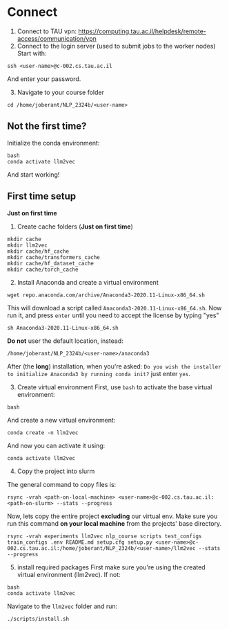 # Connect
1. Connect to TAU vpn: https://computing.tau.ac.il/helpdesk/remote-access/communication/vpn
2. Connect to the login server (used to submit jobs to the worker nodes)
Start with:
```
ssh <user-name>@c-002.cs.tau.ac.il
```
And enter your password.

3. Navigate to your course folder
```
cd /home/joberant/NLP_2324b/<user-name>
```

## Not the first time?
Initialize the conda environment:
```
bash
conda activate llm2vec
```

And start working!

## First time setup
**Just on first time**
1. Create cache folders (**Just on first time**)
```
mkdir cache
mkdir llm2vec
mkdir cache/hf_cache
mkdir cache/transformers_cache
mkdir cache/hf_dataset_cache
mkdir cache/torch_cache
```

2. Install Anaconda and create a virtual environment
```
wget repo.anaconda.com/archive/Anaconda3-2020.11-Linux-x86_64.sh
```
This will download a script called `Anaconda3-2020.11-Linux-x86_64.sh`.
Now run it, and press `enter` until you need to accept the license by typing "yes"
```
sh Anaconda3-2020.11-Linux-x86_64.sh 
```
**Do not** user the default location, instead:
```
/home/joberant/NLP_2324b/<user-name>/anaconda3
```

After (the **long**) installation, when you're asked: 
`Do you wish the installer to initialize Anaconda3
by running conda init?` just enter `yes`.

3. Create virtual environment
First, use `bash` to activate the base virtual environment:
```
bash
```
And create a new virtual environment:
```
conda create -n llm2vec
```
And now you can activate it using:
```
conda activate llm2vec
```

4. Copy the project into slurm

The general command to copy files is: 
```
rsync -vrah <path-on-local-machine> <user-name>@c-002.cs.tau.ac.il:<path-on-slurm> --stats --progress
```

Now, lets copy the entire project **excluding** our virtual env. Make sure you run this command **on your local machine**
from the projects' base directory.
```
rsync -vrah experiments llm2vec nlp_course scripts test_configs train_configs .env README.md setup.cfg setup.py <user-name>@c-002.cs.tau.ac.il:/home/joberant/NLP_2324b/<user-name>/llm2vec --stats --progress
```

5. install required packages
First make sure you're using the created virtual environment (llm2vec). If not:
```
bash
conda activate llm2vec
```

Navigate to the `llm2vec` folder and run:
```
./scripts/install.sh
```
